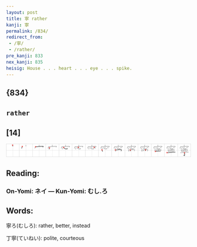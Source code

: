 ```yaml
---
layout: post
title: 寧 rather
kanji: 寧
permalink: /834/
redirect_from:
 - /寧/
 - /rather/
pre_kanji: 833
nex_kanji: 835
heisig: House . . . heart . . . eye . . . spike.
---
```


## {834}

## `rather`

## [14]

<div class="stroke"><img src="../images/E5AFA7.png" /></div>

## Reading:

### On-Yomi: ネイ &mdash; Kun-Yomi: むし.ろ

## Words:

寧ろ(むしろ): rather, better, instead

丁寧(ていねい): polite, courteous
